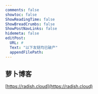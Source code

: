 ```yaml
---
comments: false
showtoc: false
ShowReadingTime: false
ShowBreadCrumbs: false
ShowPostNavLinks: false
hidemeta: false
editPost:
  URL: #
  Text: "以下友链均已破产"
  appendFilePath: 
---
```

## 萝卜博客
[https://radish.cloud](https://radish.cloud)